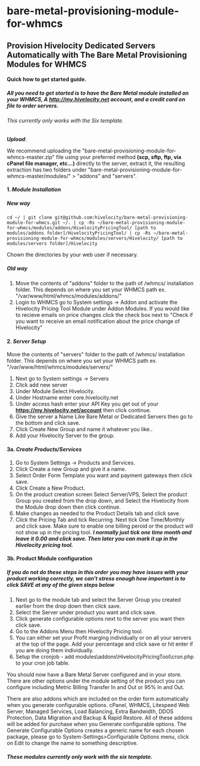 # **bare-metal-provisioning-module-for-whmcs**
## Provision Hivelocity Dedicated Servers Automatically with The Bare Metal Provisioning Modules for WHMCS
#### Quick how to get started guide.
##### ***All you need to get started is to have the Bare Metal module installed on your WHMCS, A http://my.hivelocity.net account, and a credit card on file to order servers.***
###### This currently only works with the Six template.
**_Upload_**:

We recommend uploading the "bare-metal-provisioning-module-for-whmcs-master.zip" file using your preferred method **(scp, sftp, ftp, via cPanel file manager, etc...)** directly to the server, extract it, the resulting extraction has two folders under "bare-metal-provisioning-module-for-whmcs-master/modules/" > "addons" and "servers".
#### 1. _Module Installation_

##### New way
`cd ~/ | git clone git@github.com:hivelocity/bare-metal-provisioning-module-for-whmcs.git ~/. | cp -Rs ~/bare-metal-provisioning-module-for-whmcs/modules/addons/HivelocityPricingTool/ [path to modules/addons folder]/HivelocityPricingTool/ | cp -Rs ~/bare-metal-provisioning-module-for-whmcs/modules/servers/Hivelocity/ [path to modules/servers folder]/Hivelocity`

Chown the directories by your web user if necessary.


##### Old way
1. Move the contents of "addons" folder to the path of /whmcs/ installation folder. This depends on where you set your WHMCS path ex. "/var/www/html/whmcs/modules/addons/"
2. Login to WHMCS go to System settings -> Addon and activate the Hivelocity Pricing Tool Module under Addon Modules. If you would like to recieve emails on price changes click the check box next to "Check if you want to receive an email notification about the price change of Hivelocity"
#### 2. _Server Setup_
Move the contents of "servers" folder to the path of /whmcs/ installation folder. This depends on where you set your WHMCS path ex. "/var/www/html/whmcs/modules/servers/"
1. Next go to System settings -> Servers 
2. Click add new server
3. Under Module Select Hivelocity.
4. Under Hostname enter core.hivelocity.net
5. Under access hash enter your API Key you get out of your **https://my.hivelocity.net/account** then click continue.
6. Give the server a Name Like Bare Metal or Dedicated Servers then go to the bottom and click save.
7. Click Create New Group and name it whatever you like..
8. Add your Hivelocity Server to the group.
#### 3a. _Create Products/Services_
1. Go to System Settings -> Products and Services.
2. Click Create a new Group and give it a name.
3. Select Order Form Template you want and payment gateways then click save.
4. Click Create a New Product.
5. On the product creation screen Select Server/VPS, Select the product Group you created from the drop down, and Select the Hivelocity from the Module drop down then click continue.
6. Make changes as needed to the Product Details tab and click save.
7. Click the Pricing Tab and tick Recurring. Next tick One Time/Monthly and click save. Make sure to enable one billing peroid or the product will not show up in the pricing tool. **_I normally just tick one time month and leave it 0.00 and click save. Then later you can mark it up in the Hivelocity pricing tool._**
#### 3b. Product Module configuration
##### If you do not do these steps in this order you may have issues with your product working correctly, we can't stress enough how important is to click SAVE at any of the given steps below
1. Next go to the module tab and select the Server Group you created earlier from the drop down then click save.
2. Select the Server under product you want and click save.
3. Click generate configurable options next to the server you want then click save.
4. Go to the Addons Menu then Hivelocity Pricing tool.
5. You can either set your Profit marging individually or on all your servers at the top of the page. Add your percentage and click save or hit enter if you are doing them individually.
6. Setup the cronjob - add modules\addons\HivelocityPricingTool\cron.php to your cron job table.

You should now have a Bare Metal Server configured and in your store. There are other options under the module setting of the product you can configure including Metric Billing Transfer In and Out or 95% In and Out.

There are also addons which are included on the order form automatically when you generate configurable options. cPanel, WHMCS, Litespeed Web Server, Managed Services, Load Balancing,  Extra Bandwidth, DDOS Protection, Data Migration and Backup & Rapid Restore. All of these addons will be added for purchase when you Generate configurable options.
The Generate Configurable Options creates a generic name for each chosen package, please go to System-Settings>Configurable Options menu, click on Edit to change the name to something descriptive.
##### _**These modules currently only work with the six template.**_
